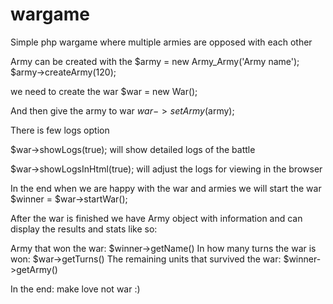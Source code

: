 wargame
=======

Simple php wargame where multiple armies are opposed with each other

Army can be created with the
$army = new Army_Army('Army name');
$army->createArmy(120);

we need to create the war
$war = new War();

And then give the army to war
$war->setArmy($army);

There is few logs option

$war->showLogs(true);
will show detailed logs of the battle

$war->showLogsInHtml(true);
will adjust the logs for viewing in the browser

In the end when we are happy with the war and armies we will start the war
$winner = $war->startWar();


After the war is finished we have Army object with information and can display the results and stats like so:

Army that won the war: $winner->getName()
In how many turns the war is won: $war->getTurns()
The remaining units that survived the war: $winner->getArmy()

In the end: make love not war :)
